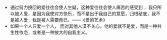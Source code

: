 - 通过努力换回的爱往往会使人生疑，这种爱往往会使人痛苦的感受到 ，我只所以被人爱，是因为我使对方快乐，而不是出于我自己的意愿，归根结底，我不是被人爱，我是被人需要而已。——《爱的艺术》
- 如果一个人只爱一个人， 而对其他人漠不关心，他的爱就不是爱，而是一种共生性依恋，或者是一种放大的自我主义。

